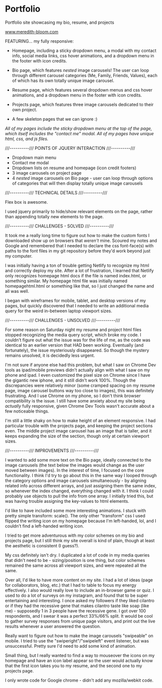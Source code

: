 # Portfolio
Portfolio site showcasing my bio, resume, and projects

www.meredith-bloom.com

FEATURING... my fully responsive:
 - Homepage,
    including a sticky dropdown menu,
    a modal with my contact info,
    social media links,
    css hover animations,
    and a dropdown menu in the footer with icon credits.

 - Bio page,
    which features *nested* image carousels!
    The user can loop through different carousel categories (Me, Family, Friends, Values), each of which has its own totally unique image carousel.

 - Resume page,
    which features several dropdown menus and css hover animations,
    and a dropdown menu in the footer with icon credits.

 - Projects page,
    which features three image carousels dedicated to their own project.

 - A few skeleton pages that we can ignore :)

*All of my pages include the sticky dropdown menu at the top of the page, which itself includes the "contact me" modal.*
*All of my pages have unique html, css, and js files.*


///----------///  POINTS OF JQUERY INTERACTION  ///----------///
- Dropdown main menu
- Contact me modal
- Dropdown lists on resume and homepage (icon credit footers)
- 3 image carousels on project page
- 4 *nested* image carousels on Bio page - user can loop through options of categories that will then display totally unique image carousels



///----------///  TECHNICAL DETAILS ///----------///

Flex box is awesome.

I used jquery primarily to hide/show relevant elements on the page, rather than appending totally new elements to the page.


///----------///  CHALLENGES - SOLVED  ///----------///

It took me a really long time to figure out how to make the custom fonts I downloaded show up on browsers that *weren't* mine. Scoured my notes and Google and remembered that I needed to declare the css font-face(s) with paths to the font files in my git repository before they'd work beyond just my computer.

I was initially having a ton of trouble getting Netlify to recognize my html and correctly deploy my site. After a lot of frustration, I learned that Netlify only recognizes homepage html docs if the file is named index.html, or something similar. My homepage html file was initially named homepagehtml.html or something like that, so I just changed the name and all was well.

I began with wireframes for mobile, tablet, and desktop versions of my pages, but
quickly discovered that I needed to write an additional media query for the weird in-between laptop viewport sizes.


///----------///  CHALLENGES - UNSOLVED  ///----------///

For some reason on Saturday night my resume and project html files stopped recognizing the media query script, which broke my code. I couldn't figure out what the issue was for the life of me, as the code was identical to an earlier version that HAD been working. Eventually (and fortunately), the issue mysteriously disappeared. So though the mystery remains unsolved, it is decidedly less urgent.

I'm not sure if anyone else had this problem, but what I saw on Chrome Dev tools as ipad/mobile previews didn't actually align with what I saw on my phone and ipad. I even customized the pixel size on Chrome since I have the gigantic new iphone, and it still didn't work 100%. Though the discrepancies were relatively minor (some cramped spacing on my resume page, image carousel buttons way too close to images), this was definitely frustrating. And I use Chrome on my phone, so I don't think browser compatibility is the issue. I still have some anxiety about my site being *actually* fully responsive, given Chrome Dev Tools wasn't accurate about a few noticeable things.

I'm still a little shaky on how to make height of an element responsive. I had particular trouble with the projects page, and keeping the project sections even. The middle project image carousel has an image that is taller, and it keeps expanding the size of the section, though only at certain viewport sizes.


///----------/// IMPROVEMENTS ///----------///

I wanted to add some more text on the Bio page, ideally connected to the image carousels (the text below the images would change as the user moved between images). In the interest of time, I focused on the core functionality. I think I'd try to go about this in the same way I looped through the category options and image carousels simultaneously - by aligning related info across different arrays, and just assigning them the same index, so whenever the index changed, everything changed with it. I think I could probably use objects to pull the info from one array. I initially tried this, but was having trouble assigning the key-values to html elements.

I'd like to have included some more interesting animations. I stuck with pretty simple transform: scale(). The only other "transform" css I used flipped the writing icon on my homepage because I'm left-handed, lol, and I couldn't find a left-handed writing icon.

I tried to get more adventurous with my color schemes on my bio and projects page, but I still think my site overall is kind of plain, though at least the aesthetic is consistent (I guess?).

My css definitely isn't dry. I duplicated a lot of code in my media queries that didn't need to be - sizing/position is one thing, but color schemes remained the same across all viewport sizes, and were repeated all the same.

Over all, I'd like to have more content on my site. I had a lot of ideas (page for collaborators, blog, etc.) that I had to table to focus my energy effectively. I also would really love to include an in-browser game or quiz. I used to do a lot of surveys on my instagram, and found that to be super entertaining and interesting. I once asked my followers if they liked cilantro or if they had the recessive gene that makes cilantro taste like soap (like me) - supposedly 1 in 3 people have the recessive gene. I got over 100 respondents, and I swear it was a perfect 33%/66% split. It would be cool to gather survey responses from unique page visitors, and print out the live results whenever a user answered the question.

Really want to figure out how to make the image carousels "swipeable" on mobile. I tried to use the "swiperight"/"swipeleft" event listener, but was unsuccessful. Pretty sure I'd need to add some kind of animation.

Small thing, but I really wanted to find a way to mouseover the icons on my homepage and have an icon label appear so the user would actually know that the first icon takes you to my resume, and the second one to my projects page.

I only wrote code for Google chrome - didn't add any mozilla/webkit code.
